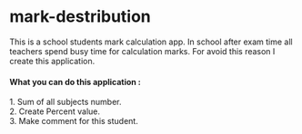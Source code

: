 # mark-destribution
This is a school students mark calculation app.
In school after exam time all teachers spend busy time for calculation marks.
For avoid this reason I create this application.

<h4>What you can do this application : </h4>
1. Sum of all subjects number.<br>
2. Create Percent value.<br>
3. Make comment for this student.<br>
